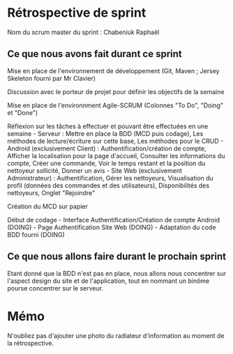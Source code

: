 # Rétrospective de sprint

Nom du scrum master du sprint : Chabeniuk Raphaël

## Ce que nous avons fait durant ce sprint

Mise en place de l'environnement de développement (Git, Maven ; Jersey Skeleton fourni par Mr Clavier)

Discussion avec le porteur de projet pour définir les objectifs de la semaine

Mise en place de l'environnment Agile-SCRUM (Colonnes "To Do", "Doing" et "Done")

Réflexion sur les tâches à effectuer et pouvant être effectuées en une semaine
	- Serveur : 
		Mettre en place la BDD (MCD puis codage), 
		Les méthodes de lecture/écriture sur cette base, 
		Les méthodes pour le CRUD
	- Android (exclusivement Client) : 
		Authentification/création de compte, 
		Afficher la localisation pour la page d'accueil,
		Consulter les informations du compte,
		Créer une commande, 
		Voir le temps restant et la position du nettoyeur sollicité,
		Donner un avis
	- Site Web (exclusivement Administrateur) :
		Authentification,
		Gérer les nettoyeurs,
		Visualisation du profil (données des commandes et des utilisateurs),
		Disponibilités des nettoyeurs,
		Onglet "Rejoindre"

Création du MCD sur papier

Début de codage
	- Interface Authentification/Création de compte Android (DOING)
	- Page Authentification Site Web (DOING)
	- Adaptation du code BDD fourni (DOING)


## Ce que nous allons faire durant le prochain sprint

Etant donné que la BDD n'est pas en place, nous allons nous concentrer sur l'aspect design 
du site et de l'application, tout en nommant un binôme pourse concentrer sur le serveur.

# Mémo
N'oubliez pas d'ajouter une photo du radiateur d'information au moment de la rétrospective.
